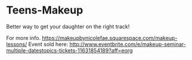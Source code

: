 Teens-Makeup
============

Better way to get your daughter on the right track!

For more info.
https://makeupbynicolefae.squarespace.com/makeup-lessons/
Event sold here:
http://www.eventbrite.com/e/makeup-seminar-multiple-datestopics-tickets-11631854189?aff=eorg
